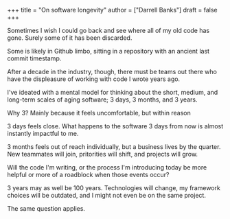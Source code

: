 +++
title = "On software longevity"
author = ["Darrell Banks"]
draft = false
+++

Sometimes I wish I could go back and see where all of my old code has gone. Surely some
of it has been discarded.

Some is likely in Github limbo, sitting in a repository with an
ancient last commit timestamp.

After a decade in the industry, though, there must be teams out there
who have the displeasure of working with code I wrote years ago.

I've ideated with a mental model for thinking about the short,
medium, and long-term scales of aging software; 3 days, 3 months, and 3 years.

Why 3? Mainly because it feels uncomfortable, but within reason

3 days feels close. What happens to the software 3 days from now is almost
instantly impactful to me.

3 months feels out of reach individually, but a business lives by the quarter.
New teammates will join, pritorities will shift, and projects will grow.

Will the code I'm writing, or the process I'm introducing today
be more helpful or more of a roadblock when those events occur?

3 years may as well be 100 years. Technologies will change, my
framework choices will be outdated, and I might not even be
on the same project.

The same question applies.
